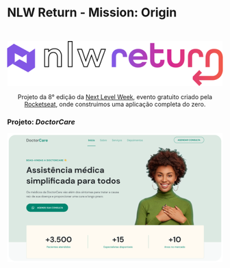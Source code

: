 
# NLW Return - Mission: Origin

<br>

<p align="center"><img width="600" src="./readme-imgs/nlw-logo-stroke.svg"></p>

<p align="center">Projeto da 8° edição da <a href="https://lp.rocketseat.com.br/nlw-return">Next Level Week</a>, evento gratuito criado pela <a href="https://www.rocketseat.com.br">Rocketseat</a>, onde construimos uma aplicação completa do zero.</p>

### Projeto: *DoctorCare*
<p align="center"><img src="./readme-imgs/project.png"></p>